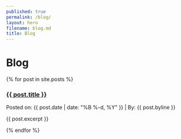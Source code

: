 ```yaml
---
published: true
permalink: /blog/
layout: hero
filename: blog.md
title: Blog
---
```


# Blog

{% for post in site.posts %}
  <h3 class="title"><a href="{{ post.url }}">{{ post.title }}</a></h3>
  Posted on: {{ post.date | date: "%B %-d, %Y" }} | By: {{ post.byline }}

  <p class="large">{{ post.excerpt }}</p>
{% endfor %}